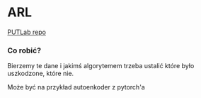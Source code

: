 # ARL

[PUTLab repo](https://github.com/AeroLabPUT/UAV_measurement_data)

### Co robić?
Bierzemy te dane i jakimś algorytemem trzeba ustalić które było uszkodzone, które nie.

Może być na przykład autoenkoder z pytorch'a